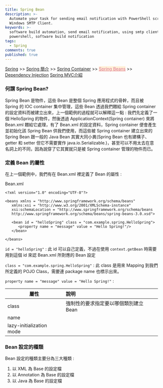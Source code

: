 ```yaml
---
title: Spring Bean
description: >-
  Automate your task for sending email notification with PowerShell script and
  Windows SMTP Client.
keywords: >-
  software build automation, send email notification, using smtp client in
  powershell, software build notification
tags:
  - Spring
comments: true
published: true
---
```

<a href="/spring/">Spring</a> >>
<a href="/spring/spring_page1/">Spring 簡介</a> >>
<a href="/spring/spring_page2/">Spring Container</a> >> <a href="/spring/spring_page3/" style="color:palevioletred;background-color:papayawhip;">Spring Beans</a> >> <a href="/spring/spring_page4/">Dependency Injection</a>
<a href="/spring/spring_mvc_page01/">Spring MVC介紹</a>
<div class="divider"></div>

### 何謂 Spring Bean?

Spring Bean 是物件，這些 Bean 是整個 Spring 應用程式的骨幹，而且被 Spring 的 IOC container 集中管理，這些 Bean 透過我們餵給 Spring container 的設定資料而被建立出來，上一個範例的過程就可以解釋這一點 : 我們先定義了一個 HelloSpring 的物件，然後透過 ApplicationContext(Spring container) 來將 Bean.xml 餵給它處理，有了 Bean.xml 的設定資料，Spring container 便會產生並初始化該 Spring Bean 供我們使用，而這些被 Spring container 建立出來的 Spring Bean 跟一般的 Java Bean 其實大同小異(Spring Bean 也有建構子、getter 和 setter 但它不需要實作 java.io.Serializable.)，甚至可以不用太去在意名詞上的不同，因為說穿了它其實就只是被 Spring container 管理的物件而已。

### 定義 Bean 的屬性

在上一個範例中，我們有在 Bean.xml 裡定義了 Bean 的屬性 :

Bean.xml
```
<?xml version="1.0" encoding="UTF-8"?>

<beans xmlns = "http://www.springframework.org/schema/beans"
   xmlns:xsi = "http://www.w3.org/2001/XMLSchema-instance"
   xsi:schemaLocation = "http://www.springframework.org/schema/beans
   http://www.springframework.org/schema/beans/spring-beans-3.0.xsd">

   <bean id = "helloSpring" class = "com.example.spring.HelloSpring">
      <property name = "message" value = "Hello Spring!"/>
   </bean>

</beans>
```

`id = "helloSpring"` : 此 id 可以自己定義，不過在使用 `context.getBean` 時需要用到這個 id 來認 Bean.xml 所對應的 Bean 設定

`class = "com.example.spring.HelloSpring"` : 此 class 是用來 Mapping 到我們所定義的 POJO Class，需要連 package name 也標示出來。

`property name = "message" value = "Hello Spring!"` : 

| 屬性                   | 說明                                           |
| -----------------------|:----------------------------------------------|
| class                  |強制性的要求指定要以哪個類別建立 Bean             |
| name                   |                                               |
|lazy-initialization mode|

### Bean 設定的種類

Bean 設定的種類主要分為三大種類 : 

1. 以 XML 為 Base 的設定檔
2. 以 Annotation 為 Base 的設定檔
3. 以 Java 為 Base 的設定檔
